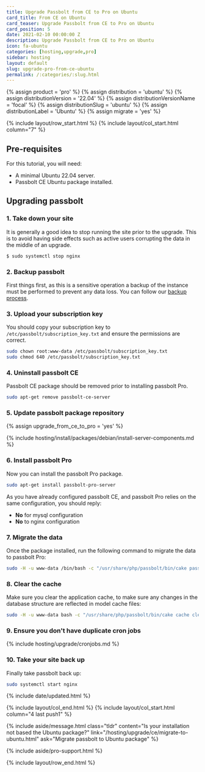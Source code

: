 ```yaml
---
title: Upgrade Passbolt from CE to Pro on Ubuntu
card_title: From CE on Ubuntu
card_teaser: Upgrade Passbolt from CE to Pro on Ubuntu
card_position: 5
date: 2021-02-10 00:00:00 Z
description: Upgrade Passbolt from CE to Pro on Ubuntu
icon: fa-ubuntu
categories: [hosting,upgrade,pro]
sidebar: hosting
layout: default
slug: upgrade-pro-from-ce-ubuntu
permalink: /:categories/:slug.html
---
```


{% assign product = 'pro' %}
{% assign distribution = 'ubuntu' %}
{% assign distributionVersion = '22.04' %}
{% assign distributionVersionName = 'focal' %}
{% assign distributionSlug = 'ubuntu' %}
{% assign distributionLabel = 'Ubuntu' %}
{% assign migrate = 'yes' %}

{% include layout/row_start.html %}
{% include layout/col_start.html column="7" %}

## Pre-requisites

For this tutorial, you will need:
- A minimal Ubuntu 22.04 server.
- Passbolt CE Ubuntu package installed.

## Upgrading passbolt

### 1. Take down your site

It is generally a good idea to stop running the site prior to the upgrade. This is to avoid having side effects
such as active users corrupting the data in the middle of an upgrade.

```bash
$ sudo systemctl stop nginx
```

### 2. Backup passbolt

First things first, as this is a sensitive operation a backup of the instance must be performed to prevent any data loss.
You can follow our [backup process](/hosting/backup/debian).

### 3. Upload your subscription key

You should copy your subscription key to `/etc/passbolt/subscription_key.txt` and ensure the permissions are correct.

```bash
sudo chown root:www-data /etc/passbolt/subscription_key.txt
sudo chmod 640 /etc/passbolt/subscription_key.txt
```

### 4. Uninstall passbolt CE

Passbolt CE package should be removed prior to installing passbolt Pro.

```bash
sudo apt-get remove passbolt-ce-server
```

### 5. Update passbolt package repository

{% assign upgrade_from_ce_to_pro = 'yes' %}

{% include hosting/install/packages/debian/install-server-components.md %}
### 6. Install passbolt Pro

Now you can install the passbolt Pro package.

```bash
sudo apt-get install passbolt-pro-server
```

As you have already configured passbolt CE, and passbolt Pro relies on the same configuration, you should reply:

- **No** for mysql configuration
- **No** to nginx configuration

### 7. Migrate the data

Once the package installed, run the following command to migrate the data to passbolt Pro:

```bash
sudo -H -u www-data /bin/bash -c "/usr/share/php/passbolt/bin/cake passbolt migrate"
```

### 8. Clear the cache

Make sure you clear the application cache, to make sure any changes in the database structure are reflected in 
model cache files:

```bash
sudo -H -u www-data bash -c "/usr/share/php/passbolt/bin/cake cache clear_all"
```

### 9. Ensure you don't have duplicate cron jobs

{% include hosting/upgrade/cronjobs.md %}


### 10. Take your site back up

Finally take passbolt back up:

```bash
sudo systemctl start nginx
```


{% include date/updated.html %}

{% include layout/col_end.html %}
{% include layout/col_start.html column="4 last push1" %}

{% include aside/message.html
class="tldr"
content="Is your installation not based the Ubuntu package?"
link="/hosting/upgrade/ce/migrate-to-ubuntu.html"
ask="Migrate passbolt to Ubuntu package"
%}

{% include aside/pro-support.html %}

{% include layout/row_end.html %}
